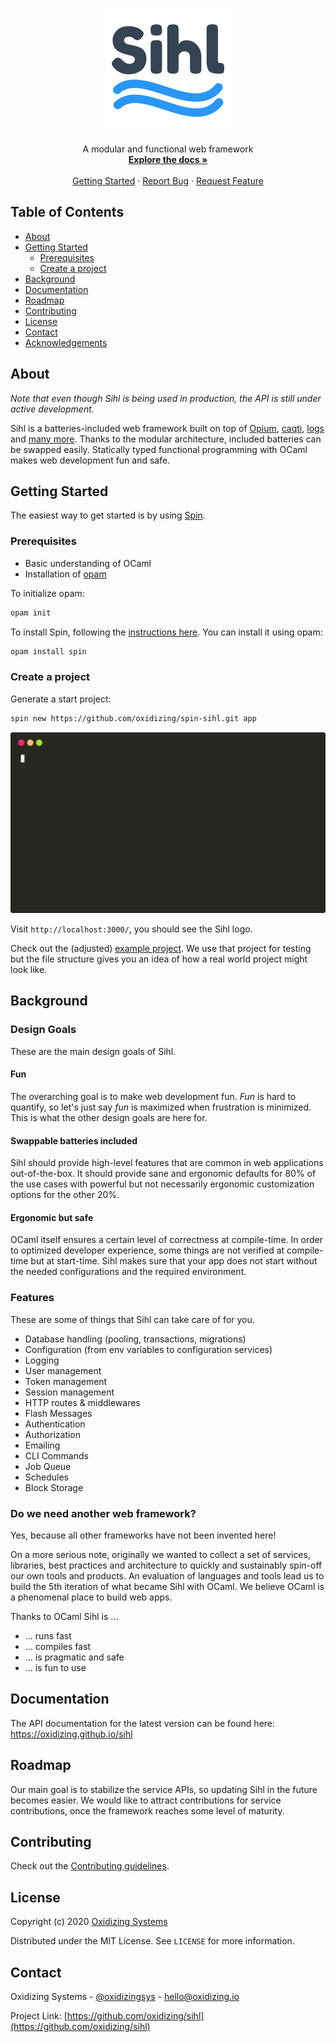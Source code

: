 <p align="center">
  <a href="https://github.com/oxidizing/sihl">
    <img src="images/logo.png" alt="Logo">
  </a>
  <p align="center">
    A modular and functional web framework
    <br />
    <a href="https://oxidizing.github.io/sihl">
    <strong>Explore the docs »</strong></a>
    <br />
    <br />
    <a href="https://github.com/oxidizing/sihl#getting-started">Getting Started</a>
    ·
    <a href="https://github.com/oxidizing/sihl/issues">Report Bug</a>
    ·
    <a href="https://github.com/oxidizing/sihl/issues">Request Feature</a>
  </p>
</p>

<!-- TABLE OF CONTENTS -->
## Table of Contents

* [About](#about)
* [Getting Started](#getting-started)
  * [Prerequisites](#prerequisites)
  * [Create a project](#create-a-project)
* [Background](#background)
* [Documentation](#documentation)
* [Roadmap](#roadmap)
* [Contributing](#contributing)
* [License](#license)
* [Contact](#contact)
* [Acknowledgements](#acknowledgements)

## About 

*Note that even though Sihl is being used in production, the API is still under active development.*

Sihl is a batteries-included web framework built on top of [Opium](https://github.com/rgrinberg/opium), [caqti](https://github.com/paurkedal/ocaml-caqti), [logs](https://erratique.ch/software/logs) and [many more](https://github.com/oxidizing/sihl/blob/master/dune-project). Thanks to the modular architecture, included batteries can be swapped easily. Statically typed functional programming with OCaml makes web development fun and safe.

## Getting Started

The easiest way to get started is by using [Spin](https://github.com/tmattio/spin).

### Prerequisites

* Basic understanding of OCaml 
* Installation of [opam](https://opam.ocaml.org/doc/Install.html)

To initialize opam:
```sh
opam init
```

To install Spin, following the [instructions here](https://github.com/tmattio/spin). You can install it using opam: 
```sh
opam install spin
```

### Create a project

Generate a start project:
```sh
spin new https://github.com/oxidizing/spin-sihl.git app
```

<p align="center">
  <a href="https://github.com/oxidizing/sihl">
    <img src="images/sihl-demo.svg" alt="Spin template for project generation.">
  </a>
</p>

Visit `http://localhost:3000/`, you should see the Sihl logo.

Check out the (adjusted) [example project](https://github.com/oxidizing/sihl/tree/master/example). We use that project for testing but the file structure gives you an idea of how a real world project might look like.

## Background

### Design Goals

These are the main design goals of Sihl.

#### Fun

The overarching goal is to make web development fun. *Fun* is hard to quantify, so let's just say *fun* is maximized when frustration is minimized. This is what the other design goals are here for.

#### Swappable batteries included

Sihl should provide high-level features that are common in web applications out-of-the-box. It should provide sane and ergonomic defaults for 80% of the use cases with powerful but not necessarily ergonomic customization options for the other 20%.

#### Ergonomic but safe

OCaml itself ensures a certain level of correctness at compile-time. In order to optimized developer experience, some things are not verified at compile-time but at start-time. Sihl makes sure that your app does not start without the needed configurations and the required environment.

### Features

These are some of things that Sihl can take care of for you.

- Database handling (pooling, transactions, migrations)
- Configuration (from env variables to configuration services)
- Logging
- User management
- Token management 
- Session management 
- HTTP routes & middlewares
- Flash Messages 
- Authentication
- Authorization
- Emailing
- CLI Commands
- Job Queue
- Schedules
- Block Storage

### Do we need another web framework?

Yes, because all other frameworks have not been invented here!

On a more serious note, originally we wanted to collect a set of services, libraries, best practices and architecture to quickly and sustainably spin-off our own tools and products. 
An evaluation of languages and tools lead us to build the 5th iteration of what became Sihl with OCaml. We believe OCaml is a phenomenal place to build web apps.

Thanks to OCaml Sihl is ...

* ... runs fast 
* ... compiles fast 
* ... is pragmatic and safe
* ... is fun to use

## Documentation

The API documentation for the latest version can be found here: https://oxidizing.github.io/sihl

## Roadmap

Our main goal is to stabilize the service APIs, so updating Sihl in the future becomes easier. We would like to attract contributions for service contributions, once the framework reaches some level of maturity.

## Contributing

Check out the [Contributing guidelines](/oxidizing/sihl/blob/master/docs/CONTRIBUTING.md).

## License

Copyright (c) 2020 [Oxidizing Systems](https://oxidizing.io/)

Distributed under the MIT License. See `LICENSE` for more information.

## Contact

Oxidizing Systems - [@oxidizingsys](https://twitter.com/oxidizingsys) - hello@oxidizing.io

Project Link: [https://github.com/oxidizing/sihl](https://github.com/oxidizing/sihl)
